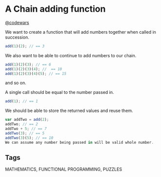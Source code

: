 # A Chain adding function

[@codewars](https://www.codewars.com/kata/539a0e4d85e3425cb0000a88)

We want to create a function that will add numbers together when called in succession.

```typescript
add(1)(2); // == 3
```

We also want to be able to continue to add numbers to our chain.

```typescript
add(1)(2)(3); // == 6
add(1)(2)(3)(4); //  == 10
add(1)(2)(3)(4)(5); // == 15
```

and so on.

A single call should be equal to the number passed in.

```typescript
add(1); // == 1
```

We should be able to store the returned values and reuse them.

```typescript
var addTwo = add(2);
addTwo; // == 2
addTwo + 5; // == 7
addTwo(3); // == 5
addTwo(3)(5); // == 10
We can assume any number being passed in will be valid whole number.
```

## Tags

MATHEMATICS, FUNCTIONAL PROGRAMMING, PUZZLES
